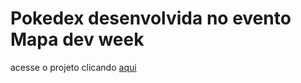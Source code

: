 # Pokedex desenvolvida no evento Mapa dev week

acesse o projeto clicando [aqui](https://moreiramatheus.github.io/Pokedex/)
